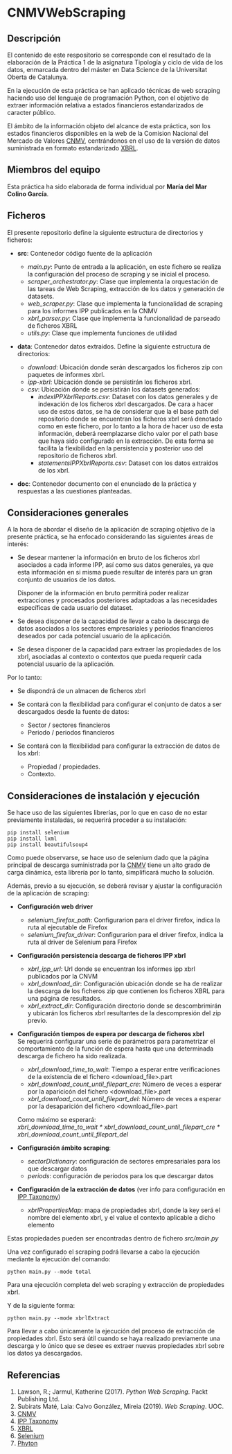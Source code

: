 # CNMVWebScraping

## Descripción

El contenido de este respositorio se corresponde con el resultado de la elaboración de la Práctica 1 de la asignatura Tipología y ciclo de vida de los datos, enmarcada dentro del máster en Data Science de la Universitat Oberta de Catalunya.

En la ejecución de esta práctica se han aplicado técnicas de web scraping haciendo uso del lenguaje de programación Python, con el objetivo de extraer información relativa a estados financieros estandarizados de caracter público.

El ámbito de la información objeto del alcance de esta práctica, son los estados financieros disponibles en la web de la Comision Nacional del Mercado de Valores [CNMV](http://www.cnmv.es/ipps/), centrándonos en el uso de la versión de datos suministrada en formato estandarizado [XBRL](https://xbrl.es/wp/).

## Miembros del equipo

Esta práctica ha sido elaborada de forma individual por **María del Mar Colino García**.

## Ficheros

El presente repositorio define la siguiente estructura de directorios y ficheros:

- **src**: Contenedor código fuente de la aplicación
    * *main.py*: Punto de entrada a la aplicación, en este fichero se realiza la configuración del proceso de scraping y se inicial el proceso.
    * *scraper_orchestrator.py*: Clase que implementa la orquestación de las tareas de Web Scraping, extracción de los datos y generación de datasets.
    * *web_scraper.py*: Clase que implementa la funcionalidad de scraping para los informes IPP publicados en la CNMV
    * *xbrl_parser.py*: Clase que implementa la funcionalidad de parseado de ficheros XBRL
    * *utils.py*: Clase que implementa funciones de utilidad

- **data**: Contenedor datos extraidos. Define la siguiente estructura de directorios:
    * *download*: Ubicación donde serán descargados los ficheros zip con paquetes de informes xbrl.
    * *ipp-xbrl*: Ubicación donde se persistirán los ficheros xbrl.
    * *csv*: Ubicación donde se persistirán los datasets generados:
        - *indexIPPXbrlReports.csv*: Dataset con los datos generales y de indexación de los ficheros xbrl descargados.
                                     De cara a hacer uso de estos datos, se ha de considerar que la el base path del repositorio donde se encuentran los ficheros xbrl será denotado como <repositoryPath> en este fichero, por lo tanto a la hora de hacer uso de esta información, deberá reemplazarse dicho valor por el path base que haya sido configurado en la extracción.
                                     De esta forma se facilita la flexibilidad en la persistencia y posterior uso del repositorio de ficheros xbrl.
        - *statementsIPPXbrlReports.csv*: Dataset con los datos extraidos de los xbrl.

- **doc**: Contenedor documento con el enunciado de la práctica y respuestas a las cuestiones planteadas.

## Consideraciones generales

A la hora de abordar el diseño de la aplicación de scraping objetivo de la presente práctica, se ha enfocado considerando las siguientes áreas de interés:

- Se desear mantener la información en bruto de los ficheros xbrl asociados a cada informe IPP, así como sus datos generales, ya que esta información en si misma puede resultar de interés para un gran conjunto de usuarios de los datos.

  Disponer de la información en bruto permitirá poder realizar extracciones y procesados posteriores adaptadoas a las necesidades específicas de cada usuario del dataset.

- Se desea disponer de la capacidad de llevar a cabo la descarga de datos asociados a los sectores empresariales y periodos financieros deseados por cada potencial usuario de la aplicación.

- Se desea disponer de la capacidad para extraer las propiedades de los xbrl, asociadas al contexto o contextos que pueda requerir cada potencial usuario de la aplicación.

Por lo tanto:

- Se dispondrá de un almacen de ficheros xbrl

- Se contará con la flexibilidad para configurar el conjunto de datos a ser descargados desde la fuente de datos:
    * Sector / sectores financieros
    * Periodo / periodos financieros

- Se contará con la flexibilidad para configurar la extracción de datos de los xbrl:
    * Propiedad / propiedades.     
    * Contexto.

## Consideraciones de instalación y ejecución

Se hace uso de las siguientes librerías, por lo que en caso de no estar previamente instaladas, se requerirá proceder a su instalación:
```
pip install selenium
pip install lxml
pip install beautifulsoup4
```

Como puede observarse, se hace uso de selenium dado que la página principal de descarga suministrada por la [CNMV](http://www.cnmv.es/ipps/) tiene un alto grado de carga dinámica, esta librería por lo tanto, simplificará mucho la solución. 

Además, previo a su ejecución, se deberá revisar y ajustar la configuración de la aplicación de scraping:

- **Configuración web driver**
    - *selenium\_firefox\_path*: Configurarion para el driver firefox, indica la ruta al ejecutable de Firefox
    * *selenium\_firefox\_driver*: Configurarion para el driver firefox, indica la ruta al driver de Selenium para Firefox

- **Configuración persistencia descarga de ficheros IPP xbrl**
    * *xbrl\_ipp\_url*: Url donde se encuentran los informes ipp xbrl publicados por la CNVM
    * *xbrl\_download\_dir*: Configuración ubicación donde se ha de realizar la descarga de los ficheros zip que contienen los ficheros XBRL para una página de resultados.
    * *xbrl\_extract\_dir*: Configuración directorio donde se descombrimirán y ubicarán los ficheros xbrl resultantes de la descompresión del zip previo.

- **Configuración tiempos de espera por descarga de ficheros xbrl**     
    Se requerirá configurar una serie de parámetros para parametrizar el comportamiento de la función de espera hasta que una determinada descarga de fichero ha sido realizada.

    * *xbrl\_download\_time\_to\_wait*: Tiempo a esperar entre verificaciones de la existencia de el fichero <download_file>.part
    * *xbrl\_download\_count\_until\_filepart\_cre*: Número de veces a esperar por la aparicicón del fichero <download_file>.part
    * *xbrl\_download\_count\_until\_filepart\_del*: Número de veces a esperar por la desaparición del fichero <download_file>.part
    
    Como máximo se esperará:     
    *xbrl\_download\_time\_to\_wait \* xbrl\_download\_count\_until\_filepart\_cre \* xbrl\_download\_count\_until\_filepart\_del*

- **Configuración ámbito scraping**:
    * *sectorDictionary*: configuración de sectores empresariales para los que descargar datos
    * *periods*: configuración de periodos para los que descargar datos

- **Configuración de la extracción de datos** (ver info para configuración en [IPP Taxonomy](https://www.xbrl.es/informacion/ipp.html))
    * *xbrlPropertiesMap*: mapa de propiedades xbrl, donde la key será el nombre del elemento xbrl, y el value el contexto aplicable a dicho elemento
    
Estas propiedades pueden ser encontradas dentro de fichero *src/main.py*

Una vez configurado el scraping podrá llevarse a cabo la ejecución mediante la ejecución del comando:
```
python main.py --mode total
```
Para una ejecución completa del web scraping y extracción de propiedades xbrl.

Y de la siguiente forma:
```
python main.py --mode xbrlExtract
```
Para llevar a cabo únicamente la ejecución del proceso de extracción de propiedades xbrl.
Esto será útil cuando se haya realizado previamente una descarga y lo único que se desee es extraer nuevas propiedades xbrl sobre los datos ya descargados.

## Referencias

1. Lawson, R.; Jarmul, Katherine (2017). _Python Web Scraping_. Packt Publishing Ltd.
2. Subirats Maté, Laia: Calvo González, Mireia (2019). _Web Scraping_. UOC.
3. [CNMV](http://www.cnmv.es/ipps/)
4. [IPP Taxonomy](https://www.xbrl.es/informacion/ipp.html)
4. [XBRL](https://xbrl.es/wp/)
5. [Selenium](https://selenium-python.readthedocs.io/api.html)
6. [Phyton](https://www.python.org/)